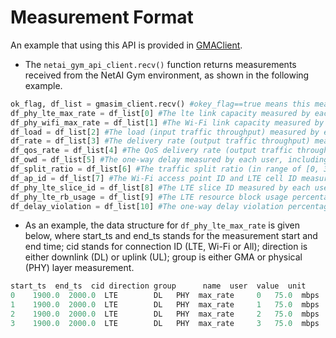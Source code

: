 
# Measurement Format

An example that using this API is provided in [GMAClient](https://github.com/pinyaras/GMAClient).
- The `netai_gym_api_client.recv()` function returns measurements received from the NetAI Gym environment, as shown in the following example.
```python
ok_flag, df_list = gmasim_client.recv() #okey_flag==true means this measurement is valid.
df_phy_lte_max_rate = df_list[0] #The lte link capacity measured by each user
df_phy_wifi_max_rate = df_list[1] #The Wi-Fi link capacity measured by each user
df_load = df_list[2] #The load (input traffic throughput) measured by each user
df_rate = df_list[3] #The delivery rate (output traffic throughput) measured by each user, including traffic over LTE link, Wi-Fi link, and ALL (combining both)
df_qos_rate = df_list[4] #The QoS delivery rate (output traffic throughput that meet the QoS requirement) measured by each user, including traffic over LTE link, Wi-Fi link, and ALL (combining both)
df_owd = df_list[5] #The one-way delay measured by each user, including LTE link, Wi-Fi link, and ALL (after reordering out of order packets from both links)
df_split_ratio = df_list[6] #The traffic split ratio (in range of [0, 32]) measured by each user, including LTE link, Wi-Fi link. The LTE split ratio + Wi-Fi split ratio equals 32.
df_ap_id = df_list[7] #The Wi-Fi access point ID and LTE cell ID measured by each user, including LTE link, Wi-Fi link
df_phy_lte_slice_id = df_list[8] #The LTE slice ID measured by each user
df_phy_lte_rb_usage = df_list[9] #The LTE resource block usage percentage (%) measured by each user
df_delay_violation = df_list[10] #The one-way delay violation percentage (%) measured by each user, the delay bound (delay_bound_ms) can be configured in the JSON file
```

- As an example, the data structure for `df_phy_lte_max_rate` is given below, where start_ts and end_ts stands for the measurement start and end time; cid stands for connection ID (LTE, Wi-Fi or All); direction is either downlink (DL) or uplink (UL); group is either GMA or physical (PHY) layer measurement.
```python
start_ts  end_ts  cid direction group      name  user  value  unit
0    1900.0  2000.0  LTE        DL   PHY  max_rate     0   75.0  mbps
1    1900.0  2000.0  LTE        DL   PHY  max_rate     1   75.0  mbps
2    1900.0  2000.0  LTE        DL   PHY  max_rate     2   75.0  mbps
3    1900.0  2000.0  LTE        DL   PHY  max_rate     3   75.0  mbps
```
